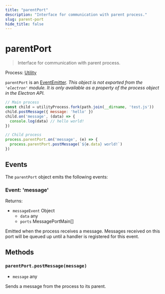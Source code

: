 ```yaml
---
title: "parentPort"
description: "Interface for communication with parent process."
slug: parent-port
hide_title: false
---
```


# parentPort

> Interface for communication with parent process.

Process: [Utility](../glossary.md#utility-process)

`parentPort` is an [EventEmitter][event-emitter].
_This object is not exported from the `'electron'` module. It is only available as a property of the process object in the Electron API._

```js
// Main process
const child = utilityProcess.fork(path.join(__dirname, 'test.js'))
child.postMessage({ message: 'hello' })
child.on('message', (data) => {
  console.log(data) // hello world!
})

// Child process
process.parentPort.on('message', (e) => {
  process.parentPort.postMessage(`${e.data} world!`)
})
```

## Events

The `parentPort` object emits the following events:

### Event: 'message'

Returns:

* `messageEvent` Object
  * `data` any
  * `ports` MessagePortMain[]

Emitted when the process receives a message. Messages received on
this port will be queued up until a handler is registered for this
event.

## Methods

### `parentPort.postMessage(message)`

* `message` any

Sends a message from the process to its parent.

[event-emitter]: https://nodejs.org/api/events.html#events_class_eventemitter
